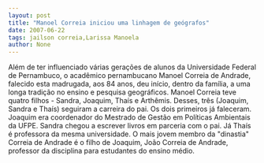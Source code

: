 ```yaml
---
layout: post
title: "Manoel Correia iniciou uma linhagem de geógrafos"
date: 2007-06-22
tags: jailson correia,Larissa Manoela
author: None
---
```

Al&eacute;m de ter influenciado v&aacute;rias gera&ccedil;&otilde;es de alunos da Universidade Federal de Pernambuco, o acad&ecirc;mico pernambucano Manoel Correia de Andrade, falecido esta madrugada, aos 84 anos, deu in&iacute;cio, dentro da fam&iacute;lia, a uma longa tradi&ccedil;&atilde;o no ensino e pesquisa geogr&aacute;ficos.
Manoel Correia teve quatro filhos - Sandra, Joaquim, Tha&iacute;s e Arth&ecirc;mis. Desses, tr&ecirc;s (Joaquim, Sandra e Tha&iacute;s) seguiram a carreira do pai. Os dois primeiros j&aacute; faleceram. Joaquim era coordenador do Mestrado de Gest&atilde;o em Pol&iacute;ticas Ambientais da UFPE. Sandra chegou a escrever livros em parceria com o pai.&nbsp;J&aacute; Tha&iacute;s &eacute; professora da mesma universidade.
O mais jovem membro da &quot;dinastia&quot; Correia de Andrade &eacute; o filho de Joaquim, Jo&atilde;o Correia de Andrade, professor da disciplina para estudantes do ensino m&eacute;dio. 